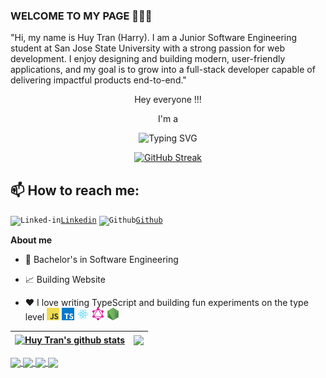   ### WELCOME TO MY PAGE 👋👋👋
"Hi, my name is Huy Tran (Harry). I am a Junior Software Engineering student at San Jose State University with a strong passion for web development. I enjoy designing and building modern, user-friendly applications, and my goal is to grow into a full-stack developer capable of delivering impactful products end-to-end."<be>

<div align="center">

Hey everyone !!! 

I'm a 

![Typing SVG](https://readme-typing-svg.demolab.com?font=Sacramento&size=40&duration=5000&pause=800&color=FFFFFF&center=true&vCenter=true&width=435&lines=Software+developer;Artist;Enthusiast;SeniorStudent)

[![GitHub Streak](https://streak-stats.demolab.com?user=huytran72&theme=highcontrast)](https://git.io/streak-stats)

</div>

## 📫 How to reach me: 

<code><img height="15" alt="Linked-in" src="https://cdn-icons-png.flaticon.com/256/3665/3665172.png">[Linkedin](https://www.linkedin.com/in/huytran93/)</code> <code><img height="15" alt="Github" src="https://img.icons8.com/?size=512&id=63777&format=png">[Github](https://github.com/huytran72/)</code>


**About me**

- 💼 Bachelor's in Software Engineering

- 📈 Building Website

- ❤️ I love writing TypeScript and building fun experiments on the type level
<code><img height="20" alt="javascript" src="https://raw.githubusercontent.com/github/explore/80688e429a7d4ef2fca1e82350fe8e3517d3494d/topics/javascript/javascript.png"></code>
<code><img height="20" alt="typescript" src="https://raw.githubusercontent.com/github/explore/80688e429a7d4ef2fca1e82350fe8e3517d3494d/topics/typescript/typescript.png"></code>
<code><img height="20" alt="react" src="https://raw.githubusercontent.com/github/explore/80688e429a7d4ef2fca1e82350fe8e3517d3494d/topics/react/react.png"></code>
<code><img height="20" alt="graphql" src="https://raw.githubusercontent.com/github/explore/5c058a388828bb5fde0bcafd4bc867b5bb3f26f3/topics/graphql/graphql.png"></code>
<code><img height="20" alt="nodejs" src="https://raw.githubusercontent.com/github/explore/80688e429a7d4ef2fca1e82350fe8e3517d3494d/topics/nodejs/nodejs.png"></code>    

| <a href="https://github.com/huytran72/"><img align="center" src="https://github-readme-stats.vercel.app/api?username=huytran72&show_icons=true&include_all_commits=true&theme=buefy&hide_border=true" alt="Huy Tran's github stats" /></a> | <a href="https://github.com/huytran72/"><img align="center" src="https://github-readme-stats.vercel.app/api/top-langs/?username=huytran72&layout=compact&theme=buefy&hide_border=true" /></a> |
| ------------- | ------------- |

<a href="https://github.com/huytran72/ZingMusic/">
  <img align="center" src="https://github-readme-stats.vercel.app/api/pin/?username=huytran72&repo=ZingMusic&theme=radical&cache_seconds=3600" />
</a>    

<a href="https://github.com/huytran72/Taskly-App">
  <img align="center" src="https://github-readme-stats.vercel.app/api/pin/?username=huytran72&repo=Taskly-App&theme=highcontrast&cache_seconds=3600" />
</a>  

<a href="https://github.com/huytran72/Forkify-App/">
  <img align="center" src="https://github-readme-stats.vercel.app/api/pin/?username=huytran72&repo=Forkify-App&theme=cobalt&cache_seconds=3600" />
</a>    

<a href="https://github.com/huytran72/Portfolio_v2">
  <img align="center" src="https://github-readme-stats.vercel.app/api/pin/?username=huytran72&repo=Portfolio_v2&theme=dracula&cache_seconds=3600" />
</a>    
  
    

